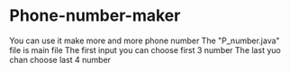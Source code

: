 # Phone-number-maker
You can use it make more and more phone number
The "P_number.java" file is main file
The first input you can choose first 3 number
The last yuo chan choose last 4 number

